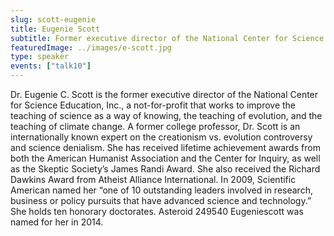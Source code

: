 ```yaml
---
slug: scott-eugenie
title: Eugenie Scott
subtitle: Former executive director of the National Center for Science Education
featuredImage: ../images/e-scott.jpg
type: speaker
events: ["talk10"]
---
```


Dr. Eugenie C. Scott is the former executive director of the National Center for Science Education, Inc., a not-for-profit that works to improve the teaching of science as a way of knowing, the teaching of evolution, and the teaching of climate change. A former college professor, Dr. Scott is an internationally known expert on the creationism vs. evolution controversy and science denialism. She has received lifetime achievement awards from both the American Humanist Association and the Center for Inquiry, as well as the Skeptic Society’s James Randi Award. She also received the Richard Dawkins Award from Atheist Alliance International. In 2009, Scientific American named her “one of 10 outstanding leaders involved in research, business or policy pursuits that have advanced science and technology.” She holds ten honorary doctorates. Asteroid 249540 Eugeniescott was named for her in 2014.
